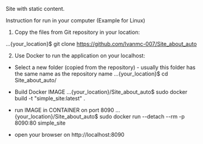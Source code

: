 Site with static content.

Instruction for run in your computer (Example for Linux)

1) Copy the files from Git repository in your location:

...{your_location}$ git clone https://github.com/Ivanmc-007/Site_about_auto


2) Use Docker to run the application on your localhost:

- Select a new folder (copied from the repository) - usually this folder has the same name as the repository name
...{your_location}$ cd Site_about_auto/

- Build Docker IMAGE 
...{your_location}/Site_about_auto$ sudo docker build -t "simple_site:latest" .

- run IMAGE in CONTAINER on port 8090
...{your_location}/Site_about_auto$ sudo docker run --detach --rm -p 8090:80 simple_site

- open your browser on http://localhost:8090

